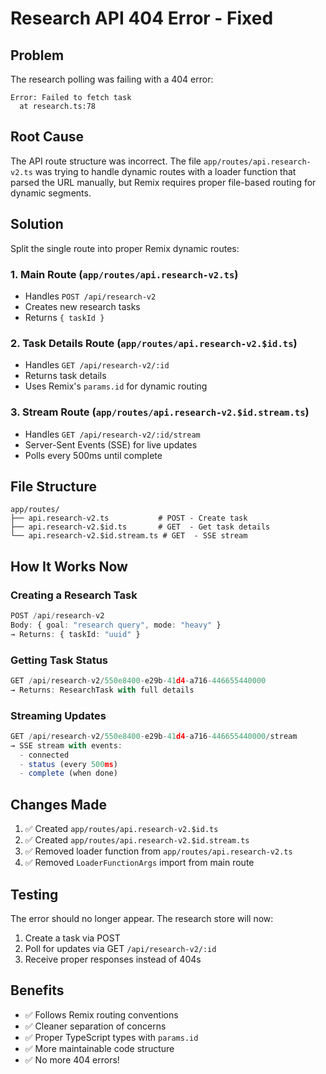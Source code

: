 # Research API 404 Error - Fixed

## Problem

The research polling was failing with a 404 error:
```
Error: Failed to fetch task
  at research.ts:78
```

## Root Cause

The API route structure was incorrect. The file `app/routes/api.research-v2.ts` was trying to handle dynamic routes with a loader function that parsed the URL manually, but Remix requires proper file-based routing for dynamic segments.

## Solution

Split the single route into proper Remix dynamic routes:

### 1. **Main Route** (`app/routes/api.research-v2.ts`)
- Handles `POST /api/research-v2`
- Creates new research tasks
- Returns `{ taskId }`

### 2. **Task Details Route** (`app/routes/api.research-v2.$id.ts`)
- Handles `GET /api/research-v2/:id`
- Returns task details
- Uses Remix's `params.id` for dynamic routing

### 3. **Stream Route** (`app/routes/api.research-v2.$id.stream.ts`)
- Handles `GET /api/research-v2/:id/stream`
- Server-Sent Events (SSE) for live updates
- Polls every 500ms until complete

## File Structure

```
app/routes/
├── api.research-v2.ts           # POST - Create task
├── api.research-v2.$id.ts       # GET  - Get task details
└── api.research-v2.$id.stream.ts # GET  - SSE stream
```

## How It Works Now

### Creating a Research Task
```typescript
POST /api/research-v2
Body: { goal: "research query", mode: "heavy" }
→ Returns: { taskId: "uuid" }
```

### Getting Task Status
```typescript
GET /api/research-v2/550e8400-e29b-41d4-a716-446655440000
→ Returns: ResearchTask with full details
```

### Streaming Updates
```typescript
GET /api/research-v2/550e8400-e29b-41d4-a716-446655440000/stream
→ SSE stream with events:
  - connected
  - status (every 500ms)
  - complete (when done)
```

## Changes Made

1. ✅ Created `app/routes/api.research-v2.$id.ts`
2. ✅ Created `app/routes/api.research-v2.$id.stream.ts`
3. ✅ Removed loader function from `app/routes/api.research-v2.ts`
4. ✅ Removed `LoaderFunctionArgs` import from main route

## Testing

The error should no longer appear. The research store will now:
1. Create a task via POST
2. Poll for updates via GET `/api/research-v2/:id`
3. Receive proper responses instead of 404s

## Benefits

- ✅ Follows Remix routing conventions
- ✅ Cleaner separation of concerns
- ✅ Proper TypeScript types with `params.id`
- ✅ More maintainable code structure
- ✅ No more 404 errors!

